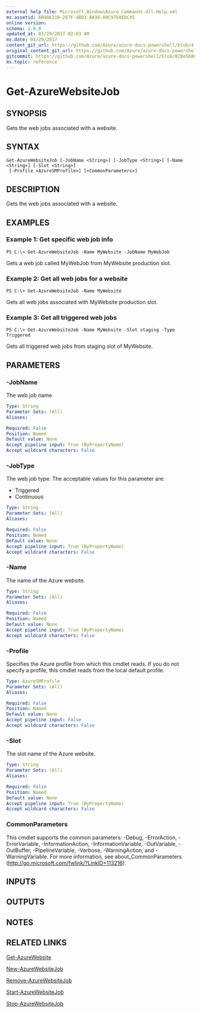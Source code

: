 ```yaml
---
external help file: Microsoft.WindowsAzure.Commands.dll-Help.xml
ms.assetid: 6B406310-287F-4BD3-BA38-A9C97E8EDC45
online version:
schema: 2.0.0
updated_at: 03/29/2017 02:03 AM
ms.date: 03/29/2017
content_git_url: https://github.com/Azure/azure-docs-powershell/blob/4.1.0/azureps-cmdlets-docs/ServiceManagement/Azure/v3.7.0/Get-AzureWebsiteJob.md
original_content_git_url: https://github.com/Azure/azure-docs-powershell/blob/4.1.0/azureps-cmdlets-docs/ServiceManagement/Azure/v3.7.0/Get-AzureWebsiteJob.md
gitcommit: https://github.com/Azure/azure-docs-powershell/blob/828e5b8648af6bdf3119ffe0cd409647f00de183
ms.topic: reference
---
```


# Get-AzureWebsiteJob

## SYNOPSIS
Gets the web jobs associated with a website.

## SYNTAX

```
Get-AzureWebsiteJob [-JobName <String>] [-JobType <String>] [-Name <String>] [-Slot <String>]
 [-Profile <AzureSMProfile>] [<CommonParameters>]
```

## DESCRIPTION
Gets the web jobs associated with a website.

## EXAMPLES

### Example 1: Get specific web job info
```
PS C:\> Get-AzureWebsiteJob -Name MyWebsite -JobName MyWebJob
```

Gets a web job called MyWebJob from MyWebsite production slot.

### Example 2: Get all web jobs for a website
```
PS C:\> Get-AzureWebsiteJob -Name MyWebsite
```

Gets all web jobs associated with MyWebsite production slot.

### Example 3: Get all triggered web jobs
```
PS C:\> Get-AzureWebsiteJob -Name MyWebsite -Slot staging -Type Triggered
```

Gets all triggered web jobs from staging slot of MyWebsite.

## PARAMETERS

### -JobName
The web job name

```yaml
Type: String
Parameter Sets: (All)
Aliases: 

Required: False
Position: Named
Default value: None
Accept pipeline input: True (ByPropertyName)
Accept wildcard characters: False
```

### -JobType
The web job type.
The acceptable values for this parameter are:

- Triggered
- Continuous

```yaml
Type: String
Parameter Sets: (All)
Aliases: 

Required: False
Position: Named
Default value: None
Accept pipeline input: True (ByPropertyName)
Accept wildcard characters: False
```

### -Name
The name of the Azure website.

```yaml
Type: String
Parameter Sets: (All)
Aliases: 

Required: False
Position: Named
Default value: None
Accept pipeline input: True (ByPropertyName)
Accept wildcard characters: False
```

### -Profile
Specifies the Azure profile from which this cmdlet reads.
If you do not specify a profile, this cmdlet reads from the local default profile.

```yaml
Type: AzureSMProfile
Parameter Sets: (All)
Aliases: 

Required: False
Position: Named
Default value: None
Accept pipeline input: False
Accept wildcard characters: False
```

### -Slot
The slot name of the Azure website.

```yaml
Type: String
Parameter Sets: (All)
Aliases: 

Required: False
Position: Named
Default value: None
Accept pipeline input: True (ByPropertyName)
Accept wildcard characters: False
```

### CommonParameters
This cmdlet supports the common parameters: -Debug, -ErrorAction, -ErrorVariable, -InformationAction, -InformationVariable, -OutVariable, -OutBuffer, -PipelineVariable, -Verbose, -WarningAction, and -WarningVariable. For more information, see about_CommonParameters (http://go.microsoft.com/fwlink/?LinkID=113216).

## INPUTS

## OUTPUTS

## NOTES

## RELATED LINKS

[Get-AzureWebsite](./Get-AzureWebsite.md)

[New-AzureWebsiteJob](./New-AzureWebsiteJob.md)

[Remove-AzureWebsiteJob](./Remove-AzureWebsiteJob.md)

[Start-AzureWebsiteJob](./Start-AzureWebsiteJob.md)

[Stop-AzureWebsiteJob](./Stop-AzureWebsiteJob.md)


